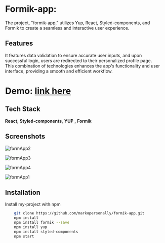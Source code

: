 
# Formik-app:

The project, "formik-app," utilizes Yup, React, Styled-components, and Formik to create a seamless and interactive user experience.

## Features

It features data validation to ensure accurate user inputs, and upon successful login, users are redirected to their personalized profile page. This combination of technologies enhances the app's functionality and user interface, providing a smooth and efficient workflow.

# Demo: [link here](https://m4rcin7.github.io/formik-app/)



## Tech Stack

**React**, **Styled-components**, **YUP** , **Formik**


## Screenshots

![formApp2](https://github.com/markopersonally/formik-app/assets/120672080/a55f06e7-f613-4a0d-9553-0c1e9e0939f8)

![formApp3](https://github.com/markopersonally/formik-app/assets/120672080/5a133121-3b4e-41c0-b091-79187e388c97)

![formApp4](https://github.com/markopersonally/formik-app/assets/120672080/0783690a-5e34-4822-9bbe-3c1c3e471110)

![formApp1](https://github.com/markopersonally/formik-app/assets/120672080/978c176b-0993-47f1-ac09-d47d5dca3927)


## Installation

Install my-project with npm

```bash
    git clone https://github.com/markopersonally/formik-app.git
    npm install
    npm install formik --save
    npm install yup
    npm install styled-components
    npm start 
```
    
